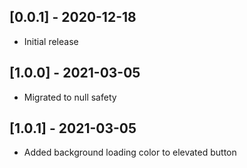 ## [0.0.1] - 2020-12-18

* Initial release

## [1.0.0] - 2021-03-05

* Migrated to null safety

## [1.0.1] - 2021-03-05

* Added background loading color to elevated button
